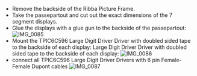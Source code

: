 - Remove the backside of the Ribba Picture Frame.
- Take the passepartout and cut out the exact dimensions of the 7 segment displays.
- Glue the displays with a glue gun to the backside of the passepartout:
![IMG_0085](https://github.com/rvangelder11/Big-Digital-clock-with-5-inch-displays/assets/90907092/4dc3605c-b997-43b3-8884-a947178e142c)
- Mount the TPIC6C596 Large Digit Driver Driver with doubled sided tape to the backside of each display: Large Digit Driver Driver with doubled sided tape to the backside of each display:
![IMG_0086](https://github.com/rvangelder11/Big-Digital-clock-with-5-inch-displays/assets/90907092/ea149f97-1e8f-4103-b5b2-30f5fa90c466)
- connect all TPIC6C596 Large Digit Driver Drivers with 6 pin Female-Female Dupont cables
![IMG_0087](https://github.com/rvangelder11/Big-Digital-clock-with-5-inch-displays/assets/90907092/aabc6fd4-c220-4dae-b6e4-b8bf9c73aef2)



